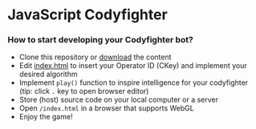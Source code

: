 # JavaScript Codyfighter

### How to start developing your Codyfighter bot?

- Clone this repository or [download](https://github.com/codyfight/js-codyfighter/archive/refs/heads/main.zip) the content
- Edit [index.html](https://github.com/codyfight/js-codyfighter/blob/main/index.html) to insert your Operator ID (CKey) and implement your desired algorithm
- Implement `play()` function to inspire intelligence for your codyfighter (tip: click `.` key to open browser editor)
- Store (host) source code on your local computer or a server
- Open `/index.html` in a browser that supports WebGL
- Enjoy the game!
